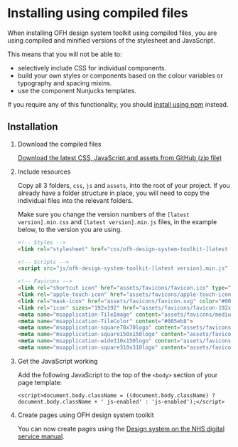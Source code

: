 # Installing using compiled files

When installing OFH design system toolkit using compiled files, you are using compiled and minified versions of the stylesheet and JavaScript.

This means that you will not be able to:

- selectively include CSS for individual components.
- build your own styles or components based on the colour variables or typography and spacing mixins.
- use the component Nunjucks templates.

If you require any of this functionality, you should [install using npm](/docs/installation/installing-with-npm.md) instead.

## Installation

1. Download the compiled files

    [Download the latest CSS, JavaScript and assets from GitHub (zip file)](https://github.com/ourfuturehealth/design-system-toolkit/releases)

2. Include resources

    Copy all 3 folders, `css`, `js` and `assets`, into the root of your project. If you already have a folder structure
    in place, you will need to copy the individual files into the relevant folders.

    Make sure you change the version numbers of the `[latest version].min.css` and `[latest version].min.js` files,
    in the example below, to the version you are using.

    ```html
    <!-- Styles -->
    <link rel="stylesheet" href="css/ofh-design-system-toolkit-[latest version].min.css">

    <!-- Scripts -->
    <script src="js/ofh-design-system-toolkit-[latest version].min.js" defer></script>

    <!-- Favicons -->
    <link rel="shortcut icon" href="assets/favicons/favicon.ico" type="image/x-icon">
    <link rel="apple-touch-icon" href="assets/favicons/apple-touch-icon-180x180.png">
    <link rel="mask-icon" href="assets/favicons/favicon.svg" color="#005eb8">
    <link rel="icon" sizes="192x192" href="assets/favicons/favicon-192x192.png">
    <meta name="msapplication-TileImage" content="assets/favicons/mediumtile-144x144.png">
    <meta name="msapplication-TileColor" content="#005eb8">
    <meta name="msapplication-square70x70logo" content="assets/favicons/smalltile-70x70.png">
    <meta name="msapplication-square150x150logo" content="assets/favicons/mediumtile-150x150.png">
    <meta name="msapplication-wide310x150logo" content="assets/favicons/widetile-310x150.png">
    <meta name="msapplication-square310x310logo" content="assets/favicons/largetile-310x310.png">
    ```

  3. Get the JavaScript working

      Add the following JavaScript to the top of the `<body>` section of your page template:

      ```
      <script>document.body.className = ((document.body.className) ? document.body.className + ' js-enabled' : 'js-enabled');</script>
      ```

  4. Create pages using OFH design system toolkit

      You can now create pages using the [Design system on the NHS digital service manual](https://service-manual.nhs.uk/design-system).
